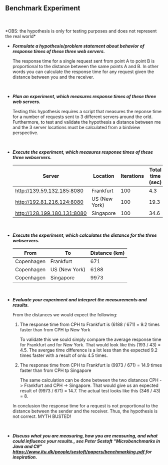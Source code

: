 ## Benchmark Experiment

<br>
<br>
   *OBS: the hypothesis is only for testing purposes and does not represent the real world*
<br>

* _**Formulate a hypothesis/problem statement about behavior of response times of these three web servers.**_

  The response time for a single request sent from point A to point B is proportional to the distance between the same points A and B. In other words you can calculate the response time for any request given the distance between you and the receiver.
</br>

* _**Plan an experiment, which measures response times of these three web servers.**_

  Testing this hypothesis requires a script that measures the reponse time for a number of requests sent to 3 different servers around the orld. Furthermore, to test and validate the hypothesis a distance between me and the 3 server locations must be calculated from a birdview perspective.
</br>

* _**Execute the experiment, which measures response times of these three webservers.**_

  | Server | Location | Iterations | Total time (sec) | Average time (ms) |
  | --- | --- | --- | --- | ---|
  | http://139.59.132.185:8080 | Frankfurt | 100 | 4.3 | 43.0 |
  | http://192.81.216.124:8080 | US (New York) | 100 | 19.3 | 193.0 |
  | http://128.199.180.131:8080 | Singapore | 100 | 34.6 | 346.0 |
</br>

* _**Execute the experiment, which calculates the distance for the three webservers.**_

  | From | To | Distance (km) |
  | --- | --- | --- |
  | Copenhagen | Frankfurt | 671 |
  | Copenhagen | US (New York) | 6188 |
  | Copenhagen | Singapore | 9973 |
</br>

* _**Evaluate your experiment and interpret the measurements and results.**_

  From the distances we would expect the following:
  
  1. The response time from CPH to Frankfurt is (6188 / 671) = 9.2 times faster than from CPH tp New York
  
     To validate this we sould simply compare the average response time for Frankfurt and for New York.
     That would look like this (193 / 43) = 4.5. The avergae time difference is a lot less than the expected 9.2 times faster with a result of onlu 4.5 times. 
  
  2. The response time from CPH to Frankfurt is (9973 / 671) = 14.9 times faster than from CPH tp Singapore
  
     The same calculation can be done between the two distances CPH -> Frankfurt and CPH -> Singapore.
     That would give us an expected result of (9973 / 671) = 14.7. 
     The actual test looks like this (346 / 43) = 8. 
     
  In conclusion the response time for a request is not proportional to the distance between the sender and the receiver. Thus, the hypothesis is not correct. MYTH BUSTED!  
</br>

* _**Discuss what you are measuring, how you are measuring, and what could influence your results., see Peter Sestoft “Microbenchmarks in Java and C#” https://www.itu.dk/people/sestoft/papers/benchmarking.pdf for inspiration.**_
